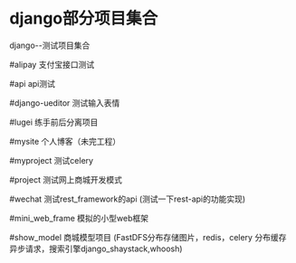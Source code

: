 # django部分项目集合
django--测试项目集合

#alipay
支付宝接口测试

#api
api测试

#django-ueditor
测试输入表情

#lugei
练手前后分离项目

#mysite
个人博客（未完工程）

#myproject
测试celery

#project
测试网上商城开发模式

#wechat
测试rest_framework的api
(测试一下rest-api的功能实现)

#mini_web_frame
模拟的小型web框架

#show_model
商城模型项目
(FastDFS分布存储图片，redis，celery 分布缓存 异步请求，搜索引擎django_shaystack,whoosh)